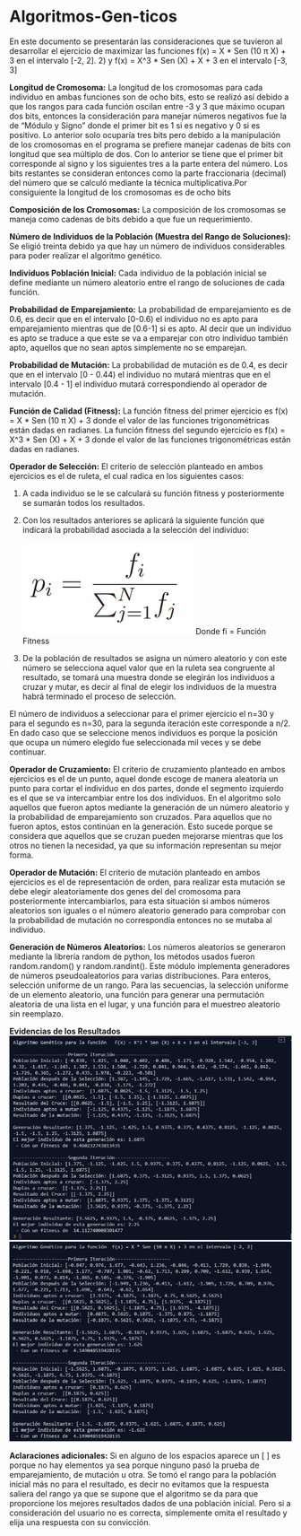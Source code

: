 # Algoritmos-Gen-ticos
En este documento se presentarán las consideraciones que se tuvieron al desarrollar el ejercicio de maximizar las funciones  f(x) = X * Sen (10 π X) + 3 en el intervalo [-2, 2]. 2) y f(x) = X^3 * Sen (X) + X + 3 en el intervalo [-3, 3]


<b>Longitud de Cromosoma:</b> La longitud de los cromosomas para cada individuo en ambas funciones son de ocho bits, esto se realizó así debido a que los rangos para cada función oscilan entre -3 y 3 que máximo ocupan dos bits, entonces la consideración para manejar números negativos fue la de “Módulo y Signo” donde el primer bit es 1 si es negativo y 0 si es positivo. Lo anterior solo ocuparía tres bits pero debido a la manipulación de los cromosomas en el programa se prefiere manejar cadenas de bits con longitud que sea múltiplo de dos. 
Con lo anterior se tiene que el primer bit corresponde al signo y los siguientes tres a la parte entera del número. Los bits restantes se consideran entonces como la parte fraccionaria (decimal) del número que se calculó mediante la técnica multiplicativa.Por consiguiente la longitud de los cromosomas es de ocho bits

<b>Composición de los Cromosomas:</b> La composición de los cromosomas se maneja como cadenas de bits debido a que fue un requerimiento.

<b>Número de Individuos de la Población (Muestra del Rango de Soluciones):</b> Se eligió treinta debido ya que hay un número de individuos considerables para poder realizar el algoritmo genético.

<b>Individuos Población Inicial:</b> Cada individuo de la población inicial se define mediante un número aleatorio entre el rango de soluciones de cada función.

<b>Probabilidad de Emparejamiento:</b> La probabilidad de emparejamiento es de 0.6, es decir que en el intervalo [0-0.6) el individuo no es apto para emparejamiento mientras que de [0.6-1] si es apto. Al decir que un individuo es apto se traduce a que este se va a emparejar con  otro individuo también apto, aquellos que no sean aptos simplemente no se emparejan.

<b>Probabilidad de Mutación:</b> La probabilidad de mutación es de 0.4, es decir que en el intervalo  [0 - 0.44) el individuo no mutará mientras que en el intervalo [0.4 - 1] el individuo mutará correspondiendo al operador de mutación.

<b>Función de Calidad (Fitness):</b> La función fitness del primer ejercicio es  f(x) = X * Sen (10 π X) + 3 donde el valor de las funciones trigonométricas están dadas en radianes. La función fitness del segundo ejercicio es f(x) = X^3 * Sen (X) + X + 3 donde el valor de las funciones trigonométricas están dadas en radianes.

<b>Operador de Selección:</b> El criterio de selección planteado en ambos ejercicios es el de ruleta, el cual radica en los siguientes casos:

1.	A cada individuo se le se calculará su función fitness y posteriormente se sumarán todos los resultados.

2.	Con los resultados anteriores se aplicará la siguiente función que indicará la probabilidad asociada a la selección del individuo:

    <img src="/docs/fnfit.png" alt="FnFitness"/>
    Donde fi = Función Fitness

3.	De la población de resultados se asigna un número aleatorio y con este número se selecciona aquel valor que en la ruleta sea congruente al resultado, se tomará una muestra donde se elegirán los individuos a cruzar y mutar, es decir al final de elegir los individuos de la muestra habrá terminado el proceso de selección.

El número de individuos a seleccionar para el primer ejercicio el n=30 y para el segundo es n=30, para la segunda iteración este corresponde a n/2. En dado caso que se seleccione menos individuos es porque la posición que ocupa un número elegido fue seleccionada mil veces y se debe continuar. 

<b>Operador de Cruzamiento:</b> El criterio de cruzamiento planteado en ambos ejercicios es el de un punto, aquel donde escoge de manera aleatoria un punto para cortar el individuo en dos partes, donde el segmento izquierdo es el que se va intercambiar entre los dos individuos. En el algoritmo solo aquellos que fueron aptos mediante la generación de un número aleatorio y la probabilidad de emparejamiento son cruzados. Para aquellos que no fueron aptos, estos continúan en la generación. Esto sucede porque se considera que aquellos que se cruzan pueden mejorarse mientras que los otros no tienen la necesidad, ya que su información representan su mejor forma.

<b>Operador de Mutación:</b> El criterio de mutación planteado en ambos ejercicios es el de representación de orden, para realizar esta mutación se debe elegir aleatoriamente dos genes del del cromosoma para posteriormente intercambiarlos, para esta situación si ambos números aleatorios son iguales o el número aleatorio generado para comprobar con la probabilidad de mutación no correspondía entonces no se mutaba al individuo.

<b>Generación de Números Aleatorios:</b> Los números aleatorios se generaron mediante la librería random de python, los métodos usados fueron random.random() y random.randint(). Este módulo implementa generadores de números pseudoaleatorios para varias distribuciones. Para enteros, selección uniforme de un rango. Para las secuencias, la selección uniforme de un elemento aleatorio, una función para generar una permutación aleatoria de una lista en el lugar, y una función para el muestreo aleatorio sin reemplazo.



<b>Evidencias de los Resultados</b>
<img src="/docs/evidencia1.png" alt="Evidencia1"/>
<img src="/docs/evidencia2.png" alt="Evidencia2"/>


<b>Aclaraciones adicionales:</b> Si en alguno de los espacios aparece un [ ] es porque no hay elementos ya sea porque ninguno pasó la prueba de emparejamiento, de mutación u otra. Se tomó el rango para la población inicial más no para el resultado, es decir no evitamos que la respuesta saliera del rango ya que se supone que el algoritmo se da para que proporcione los mejores resultados dados de una población inicial. Pero si a consideración del usuario no es correcta, simplemente omita el resultado y elija una respuesta con su convicción.
